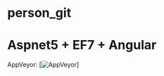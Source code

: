 # person_git
Aspnet5 + EF7 + Angular
===
AppVeyor: [![AppVeyor](https://ci.appveyor.com/api/projects/status/7jve7uhqet0b0ut5?svg=true)]
